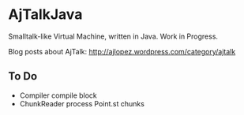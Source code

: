 # AjTalkJava

Smalltalk-like Virtual Machine, written in Java. Work in Progress.

Blog posts about AjTalk: http://ajlopez.wordpress.com/category/ajtalk

## To Do

- Compiler compile block
- ChunkReader process Point.st chunks

